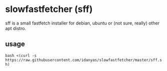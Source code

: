 # slowfastfetcher (sff)

sff is a small fastfetch installer for debian, ubuntu or (not sure, really) other apt distro.

## usage
`bash <(curl -s https://raw.githubusercontent.com/idanyas/slowfastfetcher/master/sff.sh)`
